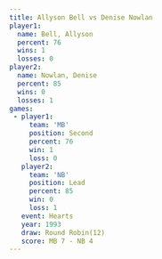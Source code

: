 ```yaml
---
title: Allyson Bell vs Denise Nowlan
player1:              
  name: Bell, Allyson 
  percent: 76         
  wins: 1             
  losses: 0           
player2:              
  name: Nowlan, Denise
  percent: 85         
  wins: 0             
  losses: 1           
games:
 - player1:          
     team: 'MB'      
     position: Second
     percent: 76     
     win: 1          
     loss: 0         
   player2:        
     team: 'NB'    
     position: Lead
     percent: 85   
     win: 0        
     loss: 1       
   event: Hearts        
   year: 1993           
   draw: Round Robin(12)
   score: MB 7 - NB 4   
---
```

